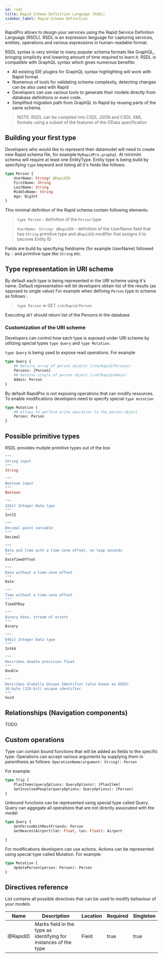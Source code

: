 ```yaml
---
id: rsdl
title: Rapid Schema Definition Language (RSDL)
sidebar_label: Rapid Schema Definition
---
```


RapidPro allows to design your services using the Rapid Service Definition Language (RSDL).
RSDL is an expression language for capturing services, entities, operations and various expressions in human-readable format.

RSDL syntax is very similar to many popular schema formats like GraphQL,
bringing simplicity and lowering amount of time required to learn it. 
RSDL is compatible with GraphQL syntax which gives numerous benefits:

-   All existing IDE plugins for GraphQL syntax highlighting will work with Rapid format.
-   Numerous of tools for validating schema complexity, detecting changes can be also used with Rapid
-   Developers can use various tools to generate their models directly from database definitions or even code.
-   Simplified migration path from GraphQL to Rapid by reusing parts of the same schema.

> NOTE: RSDL can be compiled into CSDL JSON and CSDL XML formats using a subset of the features of the OData specification

## Building your first type

Developers who would like to represent their datamodel will need to create new Rapid schema file,
for example `MyRapidPro.graphql`. At minimim schema will require at least one EntityType.
Entity type is being build by specifying `type` keyword and listing all it's fields like follows:


```graphql
type Person {
    UserName: String! @RapidID
    FirstName: String
    LastName: String
    MiddleName: String
    Age: BigInt
}
```

This minimal definition of the Rapid schema contain following elements:

> `type Person`  - definition of the `Person` type

> `UserName: String! @RapidID` -
definition of the UserName field that has `String`
 primitive type and `@RapidID` modifier that assigns it to become Entity ID 


Fields are build by specifying fieldname (for example UserName) followed by `:` and primitive type like `String` etc.


## Type representation in URI scheme

By default each type is being represented in the URI scheme using it's name.
Default representation will let developers obtain list of the results (as opposed to single value)
For example when defining `Person` type in schema as follows :

> `type Person` => GET `/v4/Rapid/Person`

Executing `GET` should return list of the Persons in the database

### Customization of the URI scheme

Developers can control how each type is exposed under URI scheme by utilizing special 
types `type Query` and `type Mutation`.

`type Query` is being used to expose read operations.
For example

```graphql
type Query {
    ## Returns array of person objects (/v4/Rapid/Persons)
    Persons: [Person]
    ## Returns single of person object (/v4/Rapid/Admin)
    Admin: Person
}
```

By default RapidPro is not exposing operations that can modify resources.
To enable modifications developers need to specify special `type mutation`

```graphql
type Mutation {
    ## Allows to perform write operation to the person object
    Person: Person
}
```

## Possible primitive types

RSDL provides mutiple primitive types out of the 
box

```graphql
""" 
String input
"""
String

""" 
Boolean input
"""
Boolean

""" 
32bit Integer Data type
""" 
Int32

""" 
Decimal point variable
"""
Decimal

""" 
Date and time with a time-zone offset, no leap seconds
"""
DateTimeOffset

""" 
Date without a time-zone offset
"""
Date

""" 
Time without a time-zone offset
"""
TimeOfDay

""" 
Binary data, stream of octets
"""
Binary

""" 
64bit Integer Data type
"""
Int64

""" 
Describes double precision float
"""
Double

""" 
Describes Globally Unique Identifier (also known as UUID)
16-byte (128-bit) unique identifier
"""
Guid
```

## Relationships (Navigation components)

TODO

## Custom operations

Type can contain bound functions that will be added as fields to the specific type:
Operations can accept various arguments by supplying them in parenthesis as follows:
`OperationName(argument: String): Person`

For example:

```graphql
type Trip {
    PlanItems(queryOptions: QueryOptions): [PlanItem]
    GetInvolvedPeople(queryOptions: QueryOptions): [Person]
}
```

Unbound functions can be represented using special type called Query.
Query can aggegate all operations that are not directly associated with the model

```graphql
type Query {
    GetPersonWithMostFriends: Person
    GetNearestAirport(lat: Float, lon: Float): Airport

}
```

For modifications developers can use actions.
Actions can be represented using special type called Mutation.
For example:

```graphql
type Mutation {
    UpdatePerson(person: Person): Person
}
```

## Directives reference

List contains all possible directives that can be used to modify behaviour of your 
models.

| Name    | Description                      | Location | Required | Singleton|
| ------- | ---------------------------------|----------|----------|:--------|
| @RapidID | Marks field in the type as identifying for instances of the type | Field    |  true    | true    |
